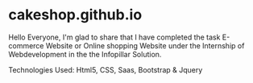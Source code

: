 # cakeshop.github.io

Hello Everyone,
I'm glad to share that I have completed the task E-commerce Website or Online shopping Website under the Internship of Webdevelopment in the the Infopillar Solution.


Technologies Used: Html5, CSS, Saas, Bootstrap & Jquery


